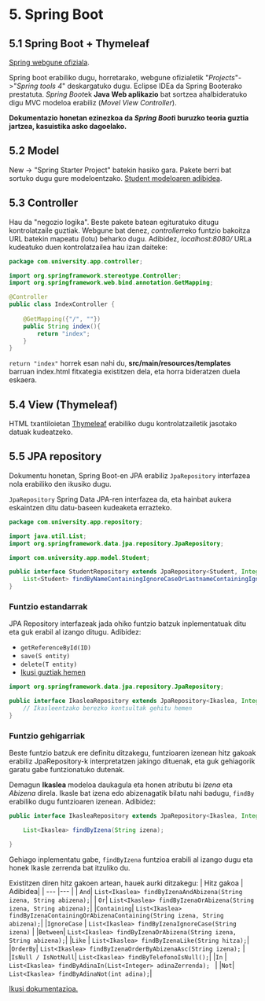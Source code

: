 # 5. Spring Boot

## 5.1 Spring Boot + Thymeleaf
[Spring webgune ofiziala](https://spring.io/).

Spring boot erabiliko dugu, horretarako, webgune ofizialetik "*Projects*"->"*Spring tools 4*" deskargatuko dugu. Eclipse IDEa da Spring Booterako prestatuta. *Spring Boot*ek **Java Web aplikazio** bat sortzea ahalbideratuko digu MVC modeloa erabiliz (*Movel View Controller*).

**Dokumentazio honetan ezinezkoa da *Spring Boot*i buruzko teoria guztia jartzea, kasuistika asko dagoelako.**

## 5.2 Model
New -> "Spring Starter Project" batekin hasiko gara. Pakete berri bat sortuko dugu gure modeloentzako. [Student modeloaren adibidea](/klaseko_ariketak/4-SpringBoot/university/src/main/java/com/university/app/model/Student.java).

## 5.3 Controller

Hau da "negozio logika". Beste pakete batean egituratuko ditugu kontrolatzaile guztiak. Webgune bat denez, *controller*reko funtzio bakoitza URL batekin mapeatu (lotu) beharko dugu. Adibidez, *localhost:8080/* URLa kudeatuko duen kontrolatzailea hau izan daiteke:
```java
package com.university.app.controller;

import org.springframework.stereotype.Controller;
import org.springframework.web.bind.annotation.GetMapping;

@Controller
public class IndexController {
	
	@GetMapping({"/", ""})
	public String index(){
		return "index";
	}
}
```

<code>return "index"</code> horrek esan nahi du, **src/main/resources/templates** barruan index.html fitxategia existitzen dela, eta horra bideratzen duela eskaera.

## 5.4 View (Thymeleaf)

HTML txantiloietan [Thymeleaf](https://www.thymeleaf.org/) erabiliko dugu kontrolatzailetik jasotako datuak kudeatzeko.

## 5.5 JPA repository

Dokumentu honetan, Spring Boot-en JPA erabiliz `JpaRepository` interfazea nola erabiliko den ikusiko dugu.

`JpaRepository` Spring Data JPA-ren interfazea da, eta hainbat aukera eskaintzen ditu datu-baseen kudeaketa errazteko. 

```java
package com.university.app.repository;

import java.util.List;
import org.springframework.data.jpa.repository.JpaRepository;

import com.university.app.model.Student;

public interface StudentRepository extends JpaRepository<Student, Integer> {
	List<Student> findByNameContainingIgnoreCaseOrLastnameContainingIgnoreCase(String name, String lastname);
}
```

### Funtzio estandarrak
JPA Repository interfazeak jada ohiko funtzio batzuk inplementatuak ditu eta guk erabil al izango ditugu. Adibidez:

* ```getReferenceById(ID)```
* ```save(S entity)```
* ```delete(T entity)```
* [Ikusi guztiak hemen](https://docs.spring.io/spring-data/jpa/docs/current/api/org/springframework/data/jpa/repository/JpaRepository.html)

```java
import org.springframework.data.jpa.repository.JpaRepository;

public interface IkasleaRepository extends JpaRepository<Ikaslea, Integer> {
    // Ikasleentzako berezko kontsultak gehitu hemen
}
``` 

### Funtzio gehigarriak
Beste funtzio batzuk ere definitu ditzakegu, funtzioaren izenean hitz gakoak erabiliz JpaRepository-k interpretatzen jakingo dituenak, eta guk gehiagorik garatu gabe funtzionatuko dutenak. 

Demagun **Ikaslea** modeloa daukagula eta honen atributu bi *Izena* eta *Abizena* direla. Ikasle bat izena edo abizenagatik bilatu nahi badugu, ```findBy``` erabiliko dugu funtzioaren izenean. Adibidez:

```java
public interface IkasleaRepository extends JpaRepository<Ikaslea, Integer> {

    List<Ikaslea> findByIzena(String izena);

}
``` 
Gehiago inplementatu gabe, ```findByIzena``` funtzioa erabili al izango dugu eta honek Ikasle zerrenda bat itzuliko du.

Existitzen diren hitz gakoen artean, hauek aurki ditzakegu:
|  Hitz gakoa   | Adibidea|
| --- |--- |
| ```And```| ```List<Ikaslea> findByIzenaAndAbizena(String izena, String abizena);```|
| ```Or```| ```List<Ikaslea> findByIzenaOrAbizena(String izena, String abizena);```|
|```Containing```| ```List<Ikaslea> findByIzenaContainingOrAbizenaContaining(String izena, String abizena);```|
|```IgnoreCase``` | ```List<Ikaslea> findByIzenaIgnoreCase(String izena)``` |
|```Between```| ```List<Ikaslea> findByIzenaOrAbizena(String izena, String abizena);```|
|```Like``` | ```List<Ikaslea> findByIzenaLike(String hitza);```|
|```OrderBy```| ```List<Ikaslea> findByIzenaOrderByAbizenaAsc(String izena);``` |
|```IsNull / IsNotNull```| ```List<Ikaslea> findByTelefonoIsNull();```|
|```In``` | ```List<Ikaslea> findByAdinaIn(List<Integer> adinaZerrenda); ``` |
|```Not```| ``` List<Ikaslea> findByAdinaNot(int adina); ```|

[Ikusi dokumentazioa.](https://docs.spring.io/spring-data/jpa/reference/jpa/query-methods.html)




